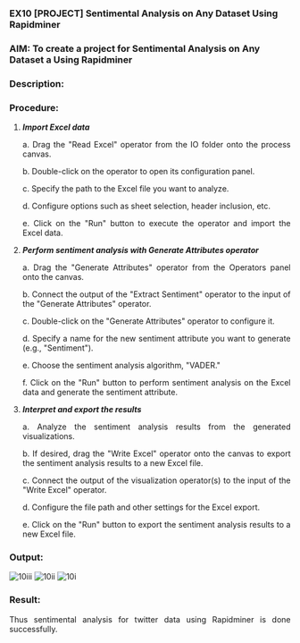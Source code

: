 ### EX10 [PROJECT] Sentimental Analysis on Any Dataset Using Rapidminer
### AIM: To create a project for Sentimental Analysis on Any Dataset a Using Rapidminer
### Description: 
<div align = "justify">

### Procedure:
1) ***Import Excel data***
    <p>a. Drag the "Read Excel" operator from the IO folder onto the process canvas.
    <p>b. Double-click on the operator to open its configuration panel.
    <p>c. Specify the path to the Excel file you want to analyze.
    <p>d. Configure options such as sheet selection, header inclusion, etc.
    <p>e. Click on the "Run" button to execute the operator and import the Excel data.
2) ***Perform sentiment analysis with Generate Attributes operator***
    <p>a. Drag the "Generate Attributes" operator from the Operators panel onto the canvas.
    <p>b. Connect the output of the "Extract Sentiment" operator to the input of the "Generate Attributes" operator.
    <p>c. Double-click on the "Generate Attributes" operator to configure it.
    <p>d. Specify a name for the new sentiment attribute you want to generate (e.g., "Sentiment").
    <p>e. Choose the sentiment analysis algorithm, "VADER."
    <p>f. Click on the "Run" button to perform sentiment analysis on the Excel data and generate the sentiment attribute.
3) ***Interpret and export the results***
    <p>a. Analyze the sentiment analysis results from the generated visualizations.
    <p>b. If desired, drag the "Write Excel" operator onto the canvas to export the sentiment analysis results to a new Excel file.
    <p>c. Connect the output of the visualization operator(s) to the input of the "Write Excel" operator.
    <p>d. Configure the file path and other settings for the Excel export.
    <p>e. Click on the "Run" button to export the sentiment analysis results to a new Excel file.

### Output:
![10iii](https://github.com/Archana2003-Jkumar/WDM_EXP10/assets/93427594/189a78fe-3e27-4a0e-a290-93afef3bde2f)
![10ii](https://github.com/Archana2003-Jkumar/WDM_EXP10/assets/93427594/474d338d-281b-43fa-8660-8458085dd21c)
![10i](https://github.com/Archana2003-Jkumar/WDM_EXP10/assets/93427594/5ca88415-f113-4841-9afc-b58f84fe6e17)

### Result:
Thus sentimental analysis for twitter data using Rapidminer is done successfully.
